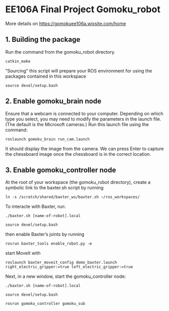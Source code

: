 # EE106A Final Project Gomoku_robot
More details on https://gomokuee106a.wixsite.com/home

## 1. Building the package
Run the command from the gomoku_robot directory.

`catkin_make`

“Sourcing” this script will prepare your ROS environment for using the packages contained in this workspace

`source devel/setup.bash`

## 2. Enable gomoku_brain node
Ensure that a webcam is connected to your computer. Depending on which type you select, you may need to modify the parameters in the launch file. (The default is the Microsoft cameras.) Run this launch file using the command:

`roslaunch gomoku_brain run_cam.launch`

It should display the image from the camera. We can press Enter to capture the chessboard image once the chessboard is in the correct location.


## 3. Enable gomoku_controller node
At the root of your workspace (the gomoku_robot directory), create a symbolic link to the baxter.sh script by running

`ln -s /scratch/shared/baxter_ws/baxter.sh ~/ros_workspaces/`

To interacte with Baxter, run:

`./baxter.sh [name-of-robot].local` 

`source devel/setup.bash`

then enable Baxter’s joints by running

`rosrun baxter_tools enable_robot.py -e`

start MoveIt with 

`roslaunch baxter_moveit_config demo_baxter.launch right_electric_gripper:=true left_electric_gripper:=true`

Next, in a new window, start the gomoku_controller node:

`./baxter.sh [name-of-robot].local` 

`source devel/setup.bash`

`rosrun gomoku_controller gomoku_sub`

